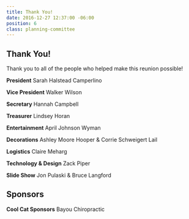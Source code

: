 ```yaml
---
title: Thank You!
date: 2016-12-27 12:37:00 -06:00
position: 6
class: planning-committee
---
```


## Thank You!

Thank you to all of the people who helped make this reunion possible! 

**President**
Sarah Halstead Camperlino

**Vice President**
Walker Wilson

**Secretary**
Hannah Campbell

**Treasurer**
Lindsey Horan

**Entertainment**
April Johnson Wyman

**Decorations**
Ashley Moore Hooper & Corrie Schweigert Lail

**Logistics**
Claire Meharg

**Technology & Design**
Zack Piper

**Slide Show**
Jon Pulaski & Bruce Langford 

## Sponsors

**Cool Cat Sponsors**
Bayou Chiropractic